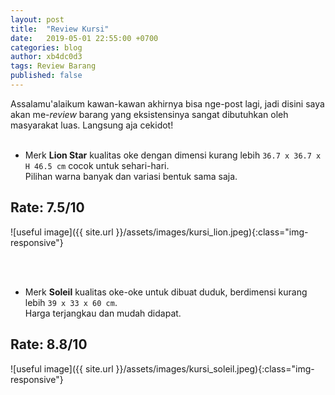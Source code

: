 ```yaml
---
layout: post
title:  "Review Kursi"
date:   2019-05-01 22:55:00 +0700
categories: blog
author: xb4dc0d3
tags: Review Barang
published: false
---
```


Assalamu'alaikum kawan-kawan akhirnya bisa nge-post lagi, jadi disini saya akan me-*review* barang yang eksistensinya sangat dibutuhkan oleh masyarakat luas. Langsung aja cekidot!<br><br>


- Merk **Lion Star** kualitas oke dengan dimensi kurang lebih `36.7 x 36.7 x H 46.5 cm` cocok untuk sehari-hari.<br>
Pilihan warna banyak dan variasi bentuk sama saja.
## Rate: 7.5/10

![useful image]({{ site.url }}/assets/images/kursi_lion.jpeg){:class="img-responsive"}

<br><br>


- Merk **Soleil** kualitas oke-oke untuk dibuat duduk, berdimensi kurang lebih `39 x 33 x 60 cm`. <br>
Harga terjangkau dan mudah didapat.
## Rate: 8.8/10

![useful image]({{ site.url }}/assets/images/kursi_soleil.jpeg){:class="img-responsive"}
